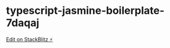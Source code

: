 # typescript-jasmine-boilerplate-7daqaj

[Edit on StackBlitz ⚡️](https://stackblitz.com/edit/typescript-jasmine-boilerplate-7daqaj)